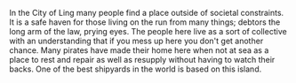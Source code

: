 In the City of Ling many people find a place outside of societal constraints. It is a safe haven for those living on the run from many things; debtors the long arm of the law, prying eyes. The people here live as a sort of collective with an understanding that if you mess up here you don't get another chance. Many pirates have made their home here when not at sea as a place to rest and repair as well as resupply without having to watch their backs. One of the best shipyards in the world is based on this island.